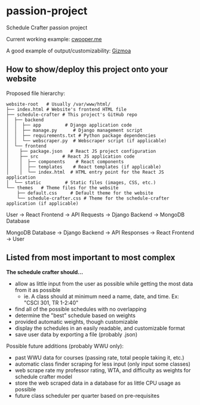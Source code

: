 # passion-project
Schedule Crafter passion project

Current working example:
[cwooper.me](https://cwooper.me/schedule-crafter)

A good example of output/customizability:
[Gizmoa](https://gizmoa.com/college-schedule-maker/)

## How to show/deploy this project onto your website
Proposed file hierarchy:
```
website-root   # Usually /var/www/html/
├── index.html # Website's frontend HTML file
├── schedule-crafter # This project's GitHub repo
│  ├── backend
│  │  ├── app         # Django application code
│  │  ├── manage.py      # Django management script
│  │  ├── requirements.txt # Python package dependencies
│  │  └── webscraper.py  # Webscraper script (if applicable)
│  └── frontend
│    ├── package.json   # React JS project configuration
│    ├── src         # React JS application code
│    │  ├── components    # React components
│    │  ├── templates    # React templates (if applicable)
│    │  └── index.html  # HTML entry point for the React JS application
│  └── static         # Static files (images, CSS, etc.)
└── themes   # Theme files for the website
    ├── default.css     # Default theme for the website
    └── schedule-crafter.css # Theme for the schedule-crafter application (if applicable)
```
User → React Frontend → API Requests → Django Backend → MongoDB Database

MongoDB Database → Django Backend → API Responses → React Frontend → User

## Listed from most important to most complex
**The schedule crafter should...**

- allow as little input from the user as possible while getting the most data from it as possible
    - ie. A class should at minimum need a name, date, and time. Ex: "CSCI 301, TR 1-2:40"
- find all of the possible schedules with no overlapping
- determine the "best" schedule based on weights
- provided automatic weights, though customizable
- display the schedules in an easily readable, and customizable format
- save user data by exporting a file (probably .json)

Possible future additions (probably WWU only):
- past WWU data for courses (passing rate, total people taking it, etc.)
- automatic class finder scraping for less input (only input some classes)
- web scrape rate my professor rating, WTA, and difficulty as weights for schedule crafter model
- store the web scraped data in a database for as little CPU usage as possible
- future class scheduler per quarter based on pre-requisites
